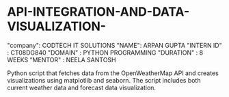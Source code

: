 # API-INTEGRATION-AND-DATA-VISUALIZATION-
"company": CODTECH IT SOLUTIONS
"NAME": ARPAN GUPTA 
"INTERN ID" : CT08DG840 
"DOMAIN" : PYTHON PROGRAMMING
"DURATION" : 8 WEEKS
"MENTOR" : NEELA SANTOSH

Python script that fetches data from the OpenWeatherMap API and creates visualizations using matplotlib and seaborn. The script includes both current weather data and forecast data visualization.
